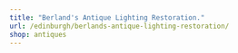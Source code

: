 ```yaml
---
title: "Berland's Antique Lighting Restoration."
url: /edinburgh/berlands-antique-lighting-restoration/
shop: antiques
---
```

